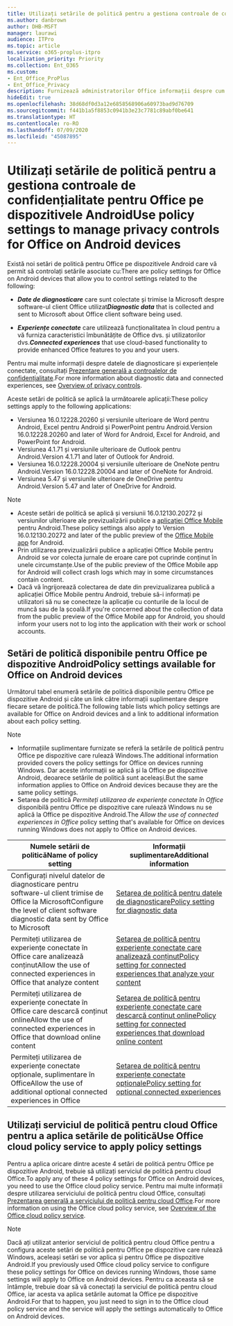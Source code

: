 ```yaml
---
title: Utilizați setările de politică pentru a gestiona controale de confidențialitate pentru Office pe dispozitivele Android
ms.author: danbrown
author: DHB-MSFT
manager: laurawi
audience: ITPro
ms.topic: article
ms.service: o365-proplus-itpro
localization_priority: Priority
ms.collection: Ent_O365
ms.custom:
- Ent_Office_ProPlus
- Ent_Office_Privacy
description: Furnizează administratorilor Office informații despre cum să gestioneze setările de confidențialitate pentru Office pe dispozitive Android.
hideEdit: true
ms.openlocfilehash: 38d68df0d3a12e6858568906a60973bad9d76709
ms.sourcegitcommit: f441b1a5f8853c0941b3e23c7781c89abf0be641
ms.translationtype: HT
ms.contentlocale: ro-RO
ms.lasthandoff: 07/09/2020
ms.locfileid: "45087895"
---
```

# <a name="use-policy-settings-to-manage-privacy-controls-for-office-on-android-devices"></a><span data-ttu-id="8450b-103">Utilizați setările de politică pentru a gestiona controale de confidențialitate pentru Office pe dispozitivele Android</span><span class="sxs-lookup"><span data-stu-id="8450b-103">Use policy settings to manage privacy controls for Office on Android devices</span></span>

<span data-ttu-id="8450b-104">Există noi setări de politică pentru Office pe dispozitivele Android care vă permit să controlați setările asociate cu:</span><span class="sxs-lookup"><span data-stu-id="8450b-104">There are policy settings for Office on Android devices that allow you to control settings related to the following:</span></span>

- <span data-ttu-id="8450b-105">***Date de diagnosticare*** care sunt colectate și trimise la Microsoft despre software-ul client Office utilizat</span><span class="sxs-lookup"><span data-stu-id="8450b-105">***Diagnostic data*** that is collected and sent to Microsoft about Office client software being used.</span></span>

- <span data-ttu-id="8450b-106">***Experiențe conectate*** care utilizează funcționalitatea în cloud pentru a vă furniza caracteristici îmbunătățite de Office dvs. și utilizatorilor dvs.</span><span class="sxs-lookup"><span data-stu-id="8450b-106">***Connected experiences*** that use cloud-based functionality to provide enhanced Office features to you and your users.</span></span>

<span data-ttu-id="8450b-107">Pentru mai multe informații despre datele de diagnosticare și experiențele conectate, consultați [Prezentare generală a controalelor de confidențialitate](overview-privacy-controls.md).</span><span class="sxs-lookup"><span data-stu-id="8450b-107">For more information about diagnostic data and connected experiences, see [Overview of privacy controls](overview-privacy-controls.md).</span></span>

<span data-ttu-id="8450b-108">Aceste setări de politică se aplică la următoarele aplicații:</span><span class="sxs-lookup"><span data-stu-id="8450b-108">These policy settings apply to the following applications:</span></span>
- <span data-ttu-id="8450b-109">Versiunea 16.0.12228.20260 și versiunile ulterioare de Word pentru Android, Excel pentru Android și PowerPoint pentru Android.</span><span class="sxs-lookup"><span data-stu-id="8450b-109">Version 16.0.12228.20260 and later of Word for Android, Excel for Android, and PowerPoint for Android.</span></span>
- <span data-ttu-id="8450b-110">Versiunea 4.1.71 și versiunile ulterioare de Outlook pentru Android.</span><span class="sxs-lookup"><span data-stu-id="8450b-110">Version 4.1.71 and later of Outlook for Android.</span></span>
- <span data-ttu-id="8450b-111">Versiunea 16.0.12228.20004 și versiunile ulterioare de OneNote pentru Android.</span><span class="sxs-lookup"><span data-stu-id="8450b-111">Version 16.0.12228.20004 and later of OneNote for Android.</span></span>
- <span data-ttu-id="8450b-112">Versiunea 5.47 și versiunile ulterioare de OneDrive pentru Android.</span><span class="sxs-lookup"><span data-stu-id="8450b-112">Version 5.47 and later of OneDrive for Android.</span></span>

> [!NOTE]
>- <span data-ttu-id="8450b-113">Aceste setări de politică se aplică și versiunii 16.0.12130.20272 și versiunilor ulterioare ale previzualizării publice a [aplicației Office Mobile](https://techcommunity.microsoft.com/t5/Office-Apps-Blog/Introducing-Office-Your-new-go-to-mobile-app-for-getting-work/ba-p/977172) pentru Android.</span><span class="sxs-lookup"><span data-stu-id="8450b-113">These policy settings also apply to Version 16.0.12130.20272 and later of the public preview of the [Office Mobile app](https://techcommunity.microsoft.com/t5/Office-Apps-Blog/Introducing-Office-Your-new-go-to-mobile-app-for-getting-work/ba-p/977172) for Android.</span></span>
>- <span data-ttu-id="8450b-114">Prin utilizarea previzualizării publice a aplicației Office Mobile pentru Android se vor colecta jurnale de eroare care pot cuprinde conținut în unele circumstanțe.</span><span class="sxs-lookup"><span data-stu-id="8450b-114">Use of the public preview of the Office Mobile app for Android will collect crash logs which may in some circumstances contain content.</span></span>
>- <span data-ttu-id="8450b-115">Dacă vă îngrijorează colectarea de date din previzualizarea publică a aplicației Office Mobile pentru Android, trebuie să-i informați pe utilizatori să nu se conecteze la aplicație cu conturile de la locul de muncă sau de la școală.</span><span class="sxs-lookup"><span data-stu-id="8450b-115">If you're concerned about the collection of data from the public preview of the Office Mobile app for Android, you should inform your users not to log into the application with their work or school accounts.</span></span>

## <a name="policy-settings-available-for-office-on-android-devices"></a><span data-ttu-id="8450b-116">Setări de politică disponibile pentru Office pe dispozitive Android</span><span class="sxs-lookup"><span data-stu-id="8450b-116">Policy settings available for Office on Android devices</span></span>

<span data-ttu-id="8450b-117">Următorul tabel enumeră setările de politică disponibile pentru Office pe dispozitive Android și câte un link către informații suplimentare despre fiecare setare de politică.</span><span class="sxs-lookup"><span data-stu-id="8450b-117">The following table lists which policy settings are available for Office on Android devices and a link to additional information about each policy setting.</span></span>

> [!NOTE]
>- <span data-ttu-id="8450b-118">Informațiile suplimentare furnizate se referă la setările de politică pentru Office pe dispozitive care rulează Windows.</span><span class="sxs-lookup"><span data-stu-id="8450b-118">The additional information provided covers the policy settings for Office on devices running Windows.</span></span> <span data-ttu-id="8450b-119">Dar aceste informații se aplică și la Office pe dispozitive Android, deoarece setările de politică sunt aceleași.</span><span class="sxs-lookup"><span data-stu-id="8450b-119">But the same information applies to Office on Android devices because they are the same policy settings.</span></span>
>- <span data-ttu-id="8450b-120">Setarea de politică *Permiteți utilizarea de experiențe conectate în Office* disponibilă pentru Office pe dispozitive care rulează Windows nu se aplică la Office pe dispozitive Android.</span><span class="sxs-lookup"><span data-stu-id="8450b-120">The *Allow the use of connected experiences in Office* policy setting that's available for Office on devices running Windows does not apply to Office on Android devices.</span></span> 


|<span data-ttu-id="8450b-121">Numele setării de politică</span><span class="sxs-lookup"><span data-stu-id="8450b-121">Name of policy setting</span></span>  |<span data-ttu-id="8450b-122">Informații suplimentare</span><span class="sxs-lookup"><span data-stu-id="8450b-122">Additional information</span></span> |
|---------|---------|
|<span data-ttu-id="8450b-123">Configurați nivelul datelor de diagnosticare pentru software-ul client trimise de Office la Microsoft</span><span class="sxs-lookup"><span data-stu-id="8450b-123">Configure the level of client software diagnostic data sent by Office to Microsoft</span></span>|[<span data-ttu-id="8450b-124">Setarea de politică pentru datele de diagnosticare</span><span class="sxs-lookup"><span data-stu-id="8450b-124">Policy setting for diagnostic data</span></span>](manage-privacy-controls.md#policy-setting-for-diagnostic-data)         |
|<span data-ttu-id="8450b-125">Permiteți utilizarea de experiențe conectate în Office care analizează conținut</span><span class="sxs-lookup"><span data-stu-id="8450b-125">Allow the use of connected experiences in Office that analyze content</span></span>| [<span data-ttu-id="8450b-126">Setarea de politică pentru experiențe conectate care analizează conținut</span><span class="sxs-lookup"><span data-stu-id="8450b-126">Policy setting for connected experiences that analyze your content</span></span>](manage-privacy-controls.md#policy-setting-for-connected-experiences-that-analyze-your-content)        |
|<span data-ttu-id="8450b-127">Permiteți utilizarea de experiențe conectate în Office care descarcă conținut online</span><span class="sxs-lookup"><span data-stu-id="8450b-127">Allow the use of connected experiences in Office that download online content</span></span> |[<span data-ttu-id="8450b-128">Setarea de politică pentru experiențe conectate care descarcă conținut online</span><span class="sxs-lookup"><span data-stu-id="8450b-128">Policy setting for connected experiences that download online content</span></span>](manage-privacy-controls.md#policy-setting-for-connected-experiences-that-download-online-content)         |
|<span data-ttu-id="8450b-129">Permiteți utilizarea de experiențe conectate opționale, suplimentare în Office</span><span class="sxs-lookup"><span data-stu-id="8450b-129">Allow the use of additional optional connected experiences in Office</span></span> |[<span data-ttu-id="8450b-130">Setarea de politică pentru experiențe conectate opționale</span><span class="sxs-lookup"><span data-stu-id="8450b-130">Policy setting for optional connected experiences</span></span>](manage-privacy-controls.md#policy-setting-for-optional-connected-experiences)|



## <a name="use-office-cloud-policy-service-to-apply-policy-settings"></a><span data-ttu-id="8450b-131">Utilizați serviciul de politică pentru cloud Office pentru a aplica setările de politică</span><span class="sxs-lookup"><span data-stu-id="8450b-131">Use Office cloud policy service to apply policy settings</span></span>

<span data-ttu-id="8450b-132">Pentru a aplica oricare dintre aceste 4 setări de politică pentru Office pe dispozitive Android, trebuie să utilizați serviciul de politică pentru cloud Office.</span><span class="sxs-lookup"><span data-stu-id="8450b-132">To apply any of these 4 policy settings for Office on Android devices, you need to use the Office cloud policy service.</span></span> <span data-ttu-id="8450b-133">Pentru mai multe informații despre utilizarea serviciului de politică pentru cloud Office, consultați [Prezentarea generală a serviciului de politică pentru cloud Office](../overview-office-cloud-policy-service.md).</span><span class="sxs-lookup"><span data-stu-id="8450b-133">For more information on using the Office cloud policy service, see [Overview of the Office cloud policy service](../overview-office-cloud-policy-service.md).</span></span>

> [!NOTE]
> <span data-ttu-id="8450b-134">Dacă ați utilizat anterior serviciul de politică pentru cloud Office pentru a configura aceste setări de politică pentru Office pe dispozitive care rulează Windows, aceleași setări se vor aplica și pentru Office pe dispozitive Android.</span><span class="sxs-lookup"><span data-stu-id="8450b-134">If you previously used Office cloud policy service to configure these policy settings for Office on devices running Windows, those same settings will apply to Office on Android devices.</span></span> <span data-ttu-id="8450b-135">Pentru ca aceasta să se întâmple, trebuie doar să vă conectați la serviciul de politică pentru cloud Office, iar acesta va aplica setările automat la Office pe dispozitive Android.</span><span class="sxs-lookup"><span data-stu-id="8450b-135">For that to happen, you just need to sign in to the Office cloud policy service and the service will apply the settings automatically to Office on Android devices.</span></span>
